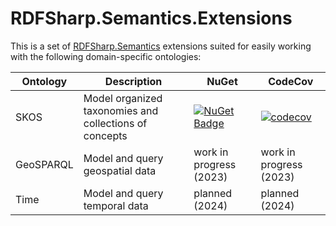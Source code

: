 # RDFSharp.Semantics.Extensions

This is a set of <a href="https://github.com/mdesalvo/RDFSharp.Semantics">RDFSharp.Semantics</a> extensions suited for easily working with the following domain-specific ontologies: 


|Ontology|Description|NuGet|CodeCov|
|---|---|---|---|
|SKOS|Model organized taxonomies and collections of concepts|[![NuGet Badge](https://buildstats.info/nuget/RDFSharp.Semantics.Extensions.SKOS)](https://www.nuget.org/packages/RDFSharp.Semantics.Extensions.SKOS)|[![codecov](https://codecov.io/gh/mdesalvo/RDFSharp.Semantics.Extensions.SKOS/branch/master/graph/badge.svg?token=XXXXXXXXXX)](https://codecov.io/gh/mdesalvo/RDFSharp.Semantics.Extensions.SKOS)|
|GeoSPARQL|Model and query geospatial data|work in progress (2023)|work in progress (2023)|
|Time|Model and query temporal data|planned (2024)|planned (2024)|
